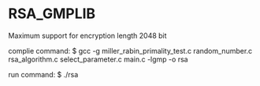 # RSA_GMPLIB
 Maximum support for encryption length 2048 bit

complie command:
$ gcc -g miller_rabin_primality_test.c random_number.c rsa_algorithm.c select_parameter.c main.c -lgmp -o rsa

run command:
$ ./rsa
